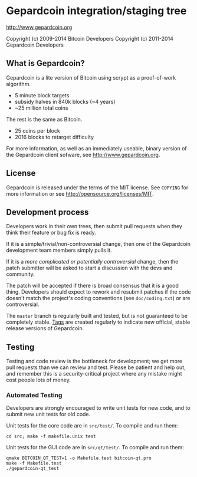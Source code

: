 Gepardcoin integration/staging tree
================================

http://www.gepardcoin.org

Copyright (c) 2009-2014 Bitcoin Developers
Copyright (c) 2011-2014 Gepardcoin Developers

What is Gepardcoin?
----------------

Gepardcoin is a lite version of Bitcoin using scrypt as a proof-of-work algorithm.
 - 5 minute block targets
 - subsidy halves in 840k blocks (~4 years)
 - ~25 million total coins

The rest is the same as Bitcoin.
 - 25 coins per block
 - 2016 blocks to retarget difficulty

For more information, as well as an immediately useable, binary version of
the Gepardcoin client sofware, see http://www.gepardcoin.org.

License
-------

Gepardcoin is released under the terms of the MIT license. See `COPYING` for more
information or see http://opensource.org/licenses/MIT.

Development process
-------------------

Developers work in their own trees, then submit pull requests when they think
their feature or bug fix is ready.

If it is a simple/trivial/non-controversial change, then one of the Gepardcoin
development team members simply pulls it.

If it is a *more complicated or potentially controversial* change, then the patch
submitter will be asked to start a discussion with the devs and community.

The patch will be accepted if there is broad consensus that it is a good thing.
Developers should expect to rework and resubmit patches if the code doesn't
match the project's coding conventions (see `doc/coding.txt`) or are
controversial.

The `master` branch is regularly built and tested, but is not guaranteed to be
completely stable. [Tags](https://github.com/digimacska17/gepardcoin/tags) are created
regularly to indicate new official, stable release versions of Gepardcoin.

Testing
-------

Testing and code review is the bottleneck for development; we get more pull
requests than we can review and test. Please be patient and help out, and
remember this is a security-critical project where any mistake might cost people
lots of money.

### Automated Testing

Developers are strongly encouraged to write unit tests for new code, and to
submit new unit tests for old code.

Unit tests for the core code are in `src/test/`. To compile and run them:

    cd src; make -f makefile.unix test

Unit tests for the GUI code are in `src/qt/test/`. To compile and run them:

    qmake BITCOIN_QT_TEST=1 -o Makefile.test bitcoin-qt.pro
    make -f Makefile.test
    ./gepardcoin-qt_test

